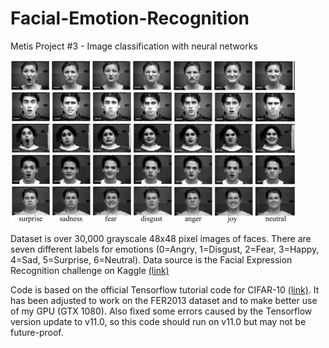 # Facial-Emotion-Recognition
Metis Project #3 - Image classification with neural networks 

![faces](cohn-kanade.png)

Dataset is over 30,000 grayscale 48x48 pixel images of faces. There are seven different labels for emotions (0=Angry, 1=Disgust, 2=Fear, 3=Happy, 4=Sad, 5=Surprise, 6=Neutral). Data source is the Facial Expression Recognition challenge on Kaggle [(link)](https://www.kaggle.com/c/challenges-in-representation-learning-facial-expression-recognition-challenge/data)
 
Code is based on the official Tensorflow tutorial code for CIFAR-10 [(link)](https://github.com/tensorflow/tensorflow/tree/r0.11/tensorflow/models/image/cifar10/). It has been adjusted to work on the FER2013 dataset and to make better use of my GPU (GTX 1080). Also fixed some errors caused by the Tensorflow version update to v11.0, so this code should run on v11.0 but may not be future-proof.  
 
